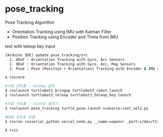 # pose_tracking

Pose Tracking Algorithm

- Orientation Tracking using IMU with Kalman Filter
- Position Tracking using Encoder and Theta from IMU

test with teleop key input


```bash
[Arduino IDE] update pose_tracking/src
  1. 6DoF : Orientation Tracking with Gyro, Acc Sensors
  2. 9DoF : Orientation Tracking with Gyro, Acc, Mag Sensors
  3. Pose : Pose (Position + Orientation) Tracking with Encoder & IMU sensor fusion
```

```bash
$ roscore
```

```bash
#수동 컨트롤 : teleop 입력
$ roslaunch turtlebot3_bringup turtlebot3_robot.launch
$ roslaunch turtlebot3_teleop turtlebot3_teleop_key.launch

#자동 컨트롤 : 시나리오 돌리기
$ roslaunch pose_tracking turtle_pose.launch scenario:=set_vel2.py

#USB 포트로 연결
$ rosrun rosserial_python serial_node.py __name:=opencr _port:=/dev/ttyACM0 _baud:=115200
```

```bash
$ rviz
```
